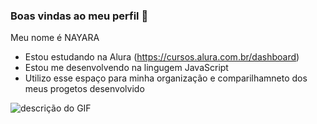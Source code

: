   ### Boas vindas ao meu perfil 💙
  Meu nome é NAYARA
  - Estou estudando na Alura (https://cursos.alura.com.br/dashboard)
  - Estou me desenvolvendo na lingugem JavaScript
  - Utilizo esse espaço para minha organização e comparilhamneto dos meus progetos desenvolvido

![descrição do GIF](https://mir-s3-cdn-cf.behance.net/project_modules/hd/5eeea355389655.59822ff824b72.gif) 
